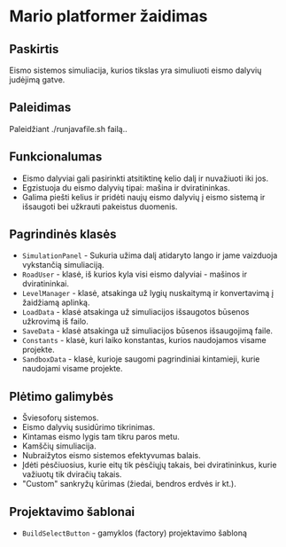 # Mario platformer žaidimas
## Paskirtis
Eismo sistemos simuliacija, kurios tikslas yra simuliuoti eismo dalyvių judėjimą gatve.
## Paleidimas
Paleidžiant ./runjavafile.sh failą..
## Funkcionalumas
- Eismo dalyviai gali pasirinkti atsitiktinę kelio dalį ir nuvažiuoti iki jos.
- Egzistuoja du eismo dalyvių tipai: mašina ir dviratininkas.
- Galima piešti kelius ir pridėti naujų eismo dalyvių į eismo sistemą ir išsaugoti bei užkrauti pakeistus duomenis.

## Pagrindinės klasės
- `SimulationPanel` - Sukuria užima dalį atidaryto lango ir jame vaizduoja vykstančią simuliaciją.
- `RoadUser` - klasė, iš kurios kyla visi eismo dalyviai - mašinos ir dviratininkai.
- `LevelManager` - klasė, atsakinga už lygių nuskaitymą ir konvertavimą į žaidžiamą aplinką.
- `LoadData` - klasė atsakinga už simuliacijos išsaugotos būsenos užkrovimą iš failo.
- `SaveData` - klasė atsakinga už simuliacijos būsenos išsaugojimą faile.
- `Constants` - klasė, kuri laiko konstantas, kurios naudojamos visame projekte.
- `SandboxData` - klasė, kurioje saugomi pagrindiniai kintamieji, kurie naudojami visame projekte.

## Plėtimo galimybės
- Šviesoforų sistemos.
- Eismo dalyvių susidūrimo tikrinimas.
- Kintamas eismo lygis tam tikru paros metu.
- Kamščių simuliacija.
- Nubraižytos eismo sistemos efektyvumas balais.
- Įdėti pėsčiuosius, kurie eitų tik pėsčiųjų takais, bei dviratininkus, kurie važiuotų tik dviračių takais.
- "Custom" sankryžų kūrimas (žiedai, bendros erdvės ir kt.).

## Projektavimo šablonai
- `BuildSelectButton` - gamyklos (factory) projektavimo šabloną